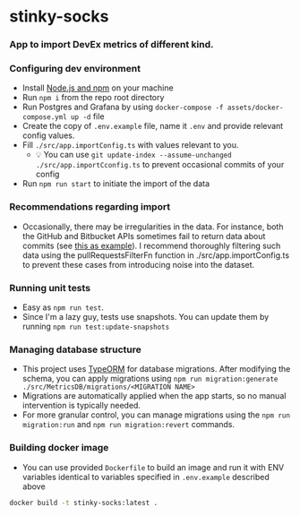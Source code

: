 # stinky-socks

### App to import DevEx metrics of different kind.

### Configuring dev environment

- Install [Node.js and npm](https://nodejs.org) on your machine
- Run `npm i` from the repo root directory
- Run Postgres and Grafana by using `docker-compose -f assets/docker-compose.yml up -d` file
- Create the copy of `.env.example` file, name it `.env` and provide relevant config values.
- Fill `./src/app.importConfig.ts` with values relevant to you.
    - 💡 You can use `git update-index --assume-unchanged ./src/app.importCconfig.ts` to prevent occasional commits of
      your config
- Run ```npm run start``` to initiate the import of the data

### Recommendations regarding import

- Occasionally, there may be irregularities in the data. For instance, both the GitHub and Bitbucket APIs sometimes fail
  to return data about commits (see [this as example](https://github.com/grafana/grafana/pull/637)). I recommend thoroughly filtering such data using the
  pullRequestsFilterFn function in ./src/app.importConfig.ts to prevent these cases from introducing noise into the
  dataset.

### Running unit tests

- Easy as ```npm run test```.
- Since I'm a lazy guy, tests use snapshots. You can update them by running ```npm run test:update-snapshots```

### Managing database structure

- This project uses [TypeORM](https://typeorm.io/migrations) for database migrations. After modifying the schema, you
  can apply migrations using
  ```npm run migration:generate ./src/MetricsDB/migrations/<MIGRATION NAME>```
- Migrations are automatically applied when the app starts, so no manual intervention is typically needed.
- For more granular control, you can manage migrations using the `npm run migration:run` and `npm run migration:revert`
  commands.

### Building docker image

- You can use provided `Dockerfile` to build an image and run it with ENV variables identical to variables
  specified in `.env.example` described above

```bash
docker build -t stinky-socks:latest .
```
